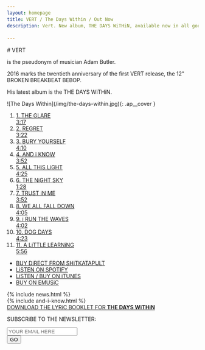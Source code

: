 ```yaml
---
layout: homepage
title: VERT / The Days Within / Out Now
description: Vert. New album, THE DAYS WiTHiN, available now in all good butchers.

---
```

<section class="half section-0">
  <div class="hero-text">
# VERT

is the pseudonym of musician Adam Butler.

2016 marks the twentieth anniversary of the first VERT release, the 12" BROKEN BREAKBEAT BEBOP. 

His latest album is the THE&nbsp;DAYS&nbsp;WiTHiN.
  </div>
</section>
<section class="half section-1">

<div class="album-player">
![The Days Within](/img/the-days-within.jpg){: .ap__cover }

<div class="audio-player" id="wrapper">
  <audio></audio>
  <ol class="ap__track-list">
    <li><a href="#" data-src="https://s3.eu-central-1.amazonaws.com/vert/mp3/fd78fg6fds876gdfygfd8syvdfs8dsvf7vysd9vydfs.mp3"><div class="ap__title">1. THE GLARE</div><div class="ap__time">3:17</div></a></li>
    <li><a href="#" data-src="https://s3.eu-central-1.amazonaws.com/vert/mp3/fasdf67s7da86fds7a6f8d9sa6f98as7d6f78sda6.mp3"><div class="ap__title">2. REGRET</div><div class="ap__time">3:22</div></a></li>
    <li><a href="#" data-src="https://s3.eu-central-1.amazonaws.com/vert/mp3/87n6st76hsd6gf9d6gfd6vdsvfv6df6vf8d6df6ddfs.mp3"><div class="ap__title">3. BURY YOURSELF</div><div class="ap__time">4:10</div></a></li>
    <li><a href="#" data-src="https://s3.eu-central-1.amazonaws.com/vert/mp3/as8d7f6sad976fasd6fsda6f9sdaf67asdf78as0d7f.mp3"><div class="ap__title">4. AND i KNOW</div><div class="ap__time">3:52</div></a></li>
    <li><a href="#" data-src="https://s3.eu-central-1.amazonaws.com/vert/mp3/a6fad7s6fads876fdsa86fasdf8sd76f8das6f6s9s8.mp3"><div class="ap__title">5. ALL THiS LiGHT</div><div class="ap__time">4:25</div></a></li>
    <li><a href="#" data-src="https://s3.eu-central-1.amazonaws.com/vert/mp3/a89d7sf6adsf6dsf6sda7f69asd76f97sd6f78sd6f.mp3"><div class="ap__title">6. THE NiGHT SKY</div><div class="ap__time">1:28</div></a></li>
    <li><a href="#" data-src="https://s3.eu-central-1.amazonaws.com/vert/mp3/ad8fads7fds9a8f709sad87fds7f89ads7f08a9sd7.mp3"><div class="ap__title">7. TRUST iN ME</div><div class="ap__time">3:52</div></a></li>
    <li><a href="#" data-src="https://s3.eu-central-1.amazonaws.com/vert/mp3/as89df8asd7f08ds7af98asd7f98asd7f876sdads.mp3"><div class="ap__title">8. WE ALL FALL DOWN</div><div class="ap__time">4:05</div></a></li>
    <li><a href="#" data-src="https://s3.eu-central-1.amazonaws.com/vert/mp3/sdafasd7f90ads87fdsa7f87ds6f876asd76f78asdf.mp3"><div class="ap__title">9. i RUN THE WAVES</div><div class="ap__time">4:02</div></a></li>
    <li><a href="#" data-src="https://s3.eu-central-1.amazonaws.com/vert/mp3/7sdf76asdf6asd7896f7asd6f876ds87f6a89s7d6f.mp3"><div class="ap__title">10. DOG DAYS</div><div class="ap__time">4:23</div></a></li>
    <li><a href="#" data-src="https://s3.eu-central-1.amazonaws.com/vert/mp3/fasd6f786sad7f6asd6fasd9876f7sd6gdfg76hfghf.mp3"><div class="ap__title">11. A LiTTLE LEARNiNG</div><div class="ap__time">5:56</div></a></li>
  </ol>
</div>
</div>

* [BUY DiRECT FROM SHiTKATAPULT](http://www.shitkatapult.com)
* [LiSTEN ON SPOTIFY](https://open.spotify.com/artist/1DktaVImdwFPjN3gfAfULx)
* [LiSTEN / BUY ON iTUNES](https://itun.es/de/Kr98-)
* [BUY ON EMUSiC](http://www.emusic.com/album/vert/the-days-within/16272790/)

</section>
<section class="news">
{% include news.html %}
</section>
<section class="section-3">
{% include and-i-know.html %}
</section>
<section class="lyrics">
  <a href="/img/lyrics.pdf" class="lyrics-link">DOWNLOAD THE LYRiC BOOKLET FOR <b>THE DAYS WiTHiN</b></a>
</section>
<section class="full-height section-2">
  <div class="newsletter">

  SUBSCRiBE TO THE NEWSLETTER:

<!-- Begin MailChimp Signup Form -->
<div id="mc_embed_signup" markdown="0">
  <form action="//vert.us7.list-manage.com/subscribe/post?u=9d2eb5a452a57ff1e522be1e4&amp;id=860cec4603" method="post" id="mc-embedded-subscribe-form" name="mc-embedded-subscribe-form" class="validate" target="_blank" novalidate>
    <div id="mc_embed_signup_scroll">
      <div class="mc-field-group">
        <input type="email" value="" name="EMAIL" class="required email" id="mce-EMAIL" placeholder="YOUR EMAiL HERE">
      </div>
      <div id="mce-responses" class="clear">
        <div class="response" id="mce-error-response" style="display:none"></div>
        <div class="response" id="mce-success-response" style="display:none"></div>
      </div>
      <div style="position: absolute; left: -5000px;"><input type="text" name="b_9d2eb5a452a57ff1e522be1e4_860cec4603" tabindex="-1" value=""></div>
      <div class="clear"><input type="submit" value="GO" name="subscribe" id="mc-embedded-subscribe" class="button"></div>
    </div>
  </form>
</div>

</div>
<!--End mc_embed_signup-->
</section>
